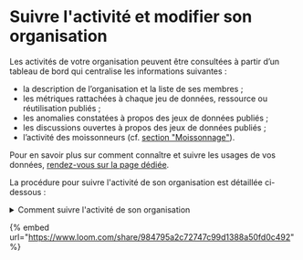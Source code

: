# Suivre l'activité et modifier son organisation

Les activités de votre organisation peuvent être consultées à partir d’un tableau de bord qui centralise les informations suivantes :

* la description de l’organisation et la liste de ses membres ;
* les métriques rattachées à chaque jeu de données, ressource ou réutilisation publiés ;
* les anomalies constatées à propos des jeux de données publiés ;
* les discussions ouvertes à propos des jeux de données publiés ;
* l’activité des moissonneurs (cf. [section "Moissonnage"](../../../guides/guide-data.gouv.fr/moissonage.md)).

Pour en savoir plus sur comment connaître et suivre les usages de vos données, [rendez-vous sur la page dédiée](../../../guides/guide-qualite/ameliorer-la-qualite-dun-jeu-de-donnees/comprendre-les-usages-dun-jeu-de-donnees.md).

La procédure pour suivre l'activité de son organisation est détaillée ci-dessous :&#x20;

<details>

<summary>Comment suivre l'activité de son organisation</summary>

1. Rendez-vous sur : [data.gouv.fr/fr/admin/](https://www.data.gouv.fr/fr/admin/) ;
2. Choisissez votre organisation dans le bandeau de gauche ;
3. Rendez-vous en bas de page pour voir les jeux de données, réutilisations et discussions ;

</details>

{% embed url="https://www.loom.com/share/984795a2c72747c99d1388a50fd0c492" %}
